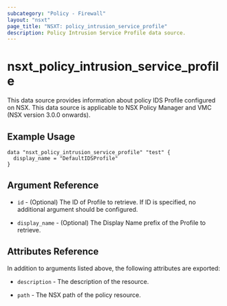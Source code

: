 ```yaml
---
subcategory: "Policy - Firewall"
layout: "nsxt"
page_title: "NSXT: policy_intrusion_service_profile"
description: Policy Intrusion Service Profile data source.
---
```


# nsxt_policy_intrusion_service_profile

This data source provides information about policy IDS Profile configured on NSX.
This data source is applicable to NSX Policy Manager and VMC (NSX version 3.0.0 onwards).

## Example Usage

```hcl
data "nsxt_policy_intrusion_service_profile" "test" {
  display_name = "DefaultIDSProfile"
}
```

## Argument Reference

* `id` - (Optional) The ID of Profile to retrieve. If ID is specified, no additional argument should be configured.

* `display_name` - (Optional) The Display Name prefix of the Profile to retrieve.

## Attributes Reference

In addition to arguments listed above, the following attributes are exported:

* `description` - The description of the resource.

* `path` - The NSX path of the policy resource.
